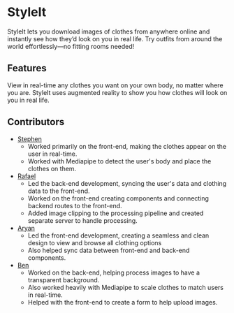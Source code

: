 # StyleIt

StyleIt lets you download images of clothes from anywhere online and instantly see how they’d look on you in real life. Try outfits from around the world effortlessly—no fitting rooms needed!

## Features

View in real-time any clothes you want on your own body, no matter where you are. StyleIt uses augmented reality to show you how clothes will look on you in real life.

## Contributors
- [Stephen](https://github.com/realstephendong)
    - Worked primarily on the front-end, making the clothes appear on the user in real-time.
    - Worked with Mediapipe to detect the user's body and place the clothes on them.
- [Rafael](https://github.com/raf-fonseca)
    - Led the back-end development, syncing the user's data and clothing data to the front-end.
    - Worked on the front-end creating components and connecting backend routes to the front-end.
    - Added image clipping to the processing pipeline and created separate server to handle processing.
- [Aryan](https://github.com/patel-aaryan)
    - Led the front-end development, creating a seamless and clean design to view and browse all clothing options
    - Also helped sync data between front-end and back-end components.
- [Ben](https://github.com/Leg3ndary)
    - Worked on the back-end, helping process images to have a transparent background.
    - Also worked heavily with Mediapipe to scale clothes to match users in real-time.
    - Helped with the front-end to create a form to help upload images.
